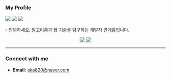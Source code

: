 ### My Profile
<p>
  <img src="https://img.shields.io/badge/Java-007396?style=flat-square&logo=openjdk&logoColor=white"/>
  <img src="https://img.shields.io/badge/TypeScript-3178C6?style=flat-square&logo=typescript&logoColor=white"/>
  <img src="https://img.shields.io/badge/JavaScript-F7DF1E?style=flat-square&logo=javascript&logoColor=black"/>
</p>
- 안녕하세요, 알고리즘과 웹 기술을 탐구하는 개발자 안계홍입니다.<br>


<p align="center">
 <img src="https://github-readme-stats.vercel.app/api?username=akh820&show_icons=true&theme=default" />
<img src="https://github-readme-stats.vercel.app/api/top-langs/?username=akh820&layout=compact&theme=default" />
  
</p>

---

### Connect with me
- **Email:** aka820@naver.com
